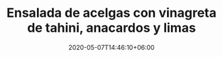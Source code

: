 ---
title: "Ensalada de acelgas con vinagreta de tahini, anacardos y limas"
date: 2020-05-07T14:46:10+06:00
description: "Ensalada de acelgas con vinagreta de tahini, anacardos y limas"
type: "recipe"
image: "images/recipes/acelgas-vinagreta-tahini-anacardos-limas.png"
imagecredit: klaoe
cuisine: Raw food
suitableForDiet: VeganDiet
categories: ensalada
yield: 2 porciones
prepTime: 20
cookTime: 60
totalTime: 80
tags:
  - "acelgas"
  - "tahini"
ingredients:
- 1 manojo de acelgas
- 1/2 pimiento amarillo
- 1/2 pimiento rojo
- Anacardos
- Limas
- Tahini
- AOVE
- Sal marina
directions:
- Lava y retira los hilos fibrosos en los tallos de las acelgas. Córtalas en tiras finas.
- Lava y corta ambos pimientos en brunoise.
- Mezcla los pimientos con las acelgas.
- Tritura muy finamente los anacardos, con el tahini, el zumo de las 2 limas, el AOVE y la sal marina.
- Bate hasta conseguir una vinagreta cremosa.
- Aliña la ensalada con la vinagreta justo antes de servir.
tips:
---